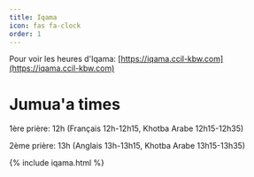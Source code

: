```yaml
---
title: Iqama
icon: fas fa-clock
order: 1
---
```


Pour voir les heures d'Iqama: [https://iqama.ccil-kbw.com](https://iqama.ccil-kbw.com)

<!-- # Calendrier -->

<!-- - [Format PDF](/assets/2023/calendar.pdf) -->


# Jumua'a times

1ère prière: 12h (Français 12h-12h15, Khotba Arabe 12h15-12h35)

2ème prière: 13h (Anglais 13h-13h15, Khotba Arabe 13h15-13h35)

{% include iqama.html %}

